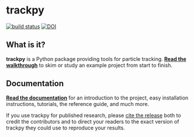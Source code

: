 trackpy
=======

[![build status](https://travis-ci.org/soft-matter/trackpy.png?branch=master)](https://travis-ci.org/soft-matter/trackpy) [![DOI](https://zenodo.org/badge/doi/10.5281/zenodo.12255.svg)](http://dx.doi.org/10.5281/zenodo.12255)

What is it?
-----------

**trackpy** is a Python package providing tools for particle tracking.
**[Read the walkthrough](http://soft-matter.github.io/trackpy/tutorial/walkthrough.html)** to skim or study an example project from start to finish.

Documentation
-------------

[**Read the documentation**](http://soft-matter.github.io/trackpy/) for an
introduction to the project, easy installation instructions, tutorials, the
reference guide, and much more.

If you use trackpy for published research, please
[cite the release](http://soft-matter.github.io/trackpy/introduction.html#citing-trackpy)
both to credit the contributors and to direct your readers to the exact
version of trackpy they could use to reproduce your results.
